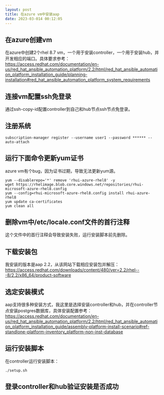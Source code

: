 ```yaml
---
layout: post
title: 在azure vm中安装aap
date: 2023-03-014 00:12:05
---
```


## 在azure创建vm

在azure中创建2个rhel 8.7 vm，一个用于安装controller，一个用于安装hub，并开发相应的端口。具体要求参考：https://access.redhat.com/documentation/en-us/red_hat_ansible_automation_platform/2.2/html/red_hat_ansible_automation_platform_installation_guide/planning-installation#red_hat_ansible_automation_platform_system_requirements

## 连接vm配置ssh免登录

通过ssh-copy-id配置controller到自己和hub节点ssh节点免登录。

## 注册系统

```
subscription-manager register --username user1 --password ****** --auto-attach
```

## 运行下面命令更新yum证书

azure vm有个bug，因为证书过期，导致无法更新yum源。

```
yum --disablerepo='*' remove 'rhui-azure-rhel8' -y
wget https://rhelimage.blob.core.windows.net/repositories/rhui-microsoft-azure-rhel8.config
yum --config=rhui-microsoft-azure-rhel8.config install rhui-azure-rhel8
yum update ca-certificates
yum clean all
```

## 删除vm中/etc/locale.conf文件的首行注释

这个文件中的首行注释会导致安装失败，运行安装脚本前先删除。

## 下载安装包

我安装的版本是aap 2.2，从该网站下载相应安装包并解压：https://access.redhat.com/downloads/content/480/ver=2.2/rhel---8/2.2/x86_64/product-software

## 选定安装模式

aap支持很多种安装方式，我这里是选择安装controller和hub，并在controller节点安装postgres数据库，具体安装配置参考：https://access.redhat.com/documentation/en-us/red_hat_ansible_automation_platform/2.2/html/red_hat_ansible_automation_platform_installation_guide/assembly-platform-install-scenario#ref-standlone-platform-inventory_platform-non-inst-database

## 运行安装脚本

在controller运行安装脚本：

```
./setup.sh
```

## 登录controller和hub验证安装是否成功
